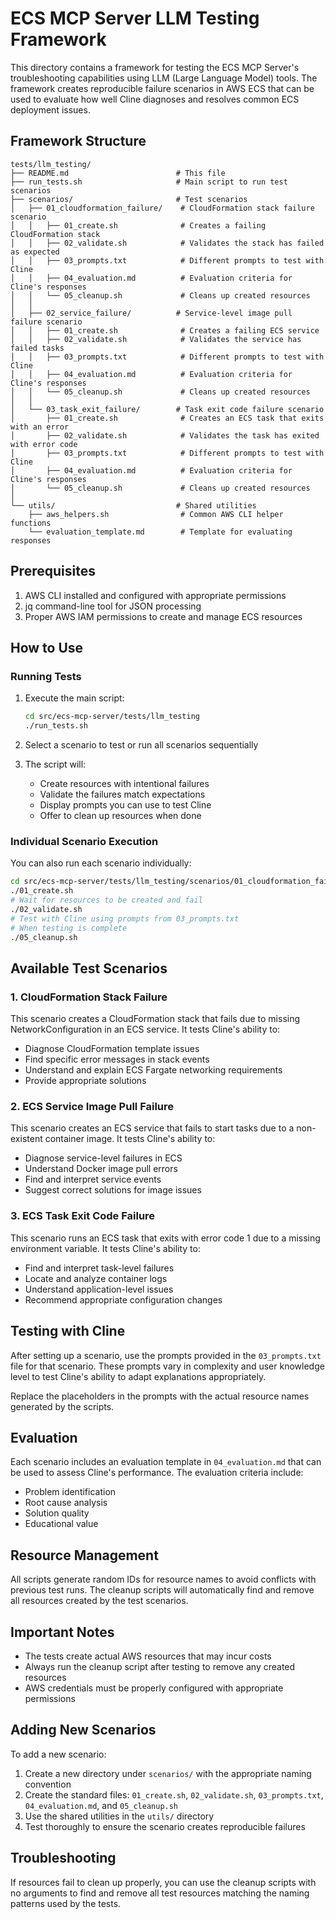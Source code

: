 # ECS MCP Server LLM Testing Framework

This directory contains a framework for testing the ECS MCP Server's troubleshooting capabilities using LLM (Large Language Model) tools. The framework creates reproducible failure scenarios in AWS ECS that can be used to evaluate how well Cline diagnoses and resolves common ECS deployment issues.

## Framework Structure

```
tests/llm_testing/
├── README.md                        # This file
├── run_tests.sh                     # Main script to run test scenarios
├── scenarios/                       # Test scenarios
│   ├── 01_cloudformation_failure/    # CloudFormation stack failure scenario
│   │   ├── 01_create.sh              # Creates a failing CloudFormation stack
│   │   ├── 02_validate.sh            # Validates the stack has failed as expected
│   │   ├── 03_prompts.txt            # Different prompts to test with Cline
│   │   ├── 04_evaluation.md          # Evaluation criteria for Cline's responses
│   │   └── 05_cleanup.sh             # Cleans up created resources
│   │
│   ├── 02_service_failure/          # Service-level image pull failure scenario 
│   │   ├── 01_create.sh              # Creates a failing ECS service
│   │   ├── 02_validate.sh            # Validates the service has failed tasks
│   │   ├── 03_prompts.txt            # Different prompts to test with Cline
│   │   ├── 04_evaluation.md          # Evaluation criteria for Cline's responses
│   │   └── 05_cleanup.sh             # Cleans up created resources
│   │
│   └── 03_task_exit_failure/        # Task exit code failure scenario
│       ├── 01_create.sh              # Creates an ECS task that exits with an error
│       ├── 02_validate.sh            # Validates the task has exited with error code
│       ├── 03_prompts.txt            # Different prompts to test with Cline
│       ├── 04_evaluation.md          # Evaluation criteria for Cline's responses
│       └── 05_cleanup.sh             # Cleans up created resources
│
└── utils/                           # Shared utilities
    ├── aws_helpers.sh                # Common AWS CLI helper functions
    └── evaluation_template.md        # Template for evaluating responses
```

## Prerequisites

1. AWS CLI installed and configured with appropriate permissions
2. jq command-line tool for JSON processing
3. Proper AWS IAM permissions to create and manage ECS resources

## How to Use

### Running Tests

1. Execute the main script:
   ```bash
   cd src/ecs-mcp-server/tests/llm_testing
   ./run_tests.sh
   ```

2. Select a scenario to test or run all scenarios sequentially

3. The script will:
   - Create resources with intentional failures
   - Validate the failures match expectations
   - Display prompts you can use to test Cline
   - Offer to clean up resources when done

### Individual Scenario Execution

You can also run each scenario individually:

```bash
cd src/ecs-mcp-server/tests/llm_testing/scenarios/01_cloudformation_failure
./01_create.sh
# Wait for resources to be created and fail
./02_validate.sh
# Test with Cline using prompts from 03_prompts.txt
# When testing is complete
./05_cleanup.sh
```

## Available Test Scenarios

### 1. CloudFormation Stack Failure

This scenario creates a CloudFormation stack that fails due to missing NetworkConfiguration in an ECS service. It tests Cline's ability to:
- Diagnose CloudFormation template issues
- Find specific error messages in stack events
- Understand and explain ECS Fargate networking requirements
- Provide appropriate solutions

### 2. ECS Service Image Pull Failure

This scenario creates an ECS service that fails to start tasks due to a non-existent container image. It tests Cline's ability to:
- Diagnose service-level failures in ECS
- Understand Docker image pull errors
- Find and interpret service events
- Suggest correct solutions for image issues

### 3. ECS Task Exit Code Failure

This scenario runs an ECS task that exits with error code 1 due to a missing environment variable. It tests Cline's ability to:
- Find and interpret task-level failures
- Locate and analyze container logs
- Understand application-level issues
- Recommend appropriate configuration changes

## Testing with Cline

After setting up a scenario, use the prompts provided in the `03_prompts.txt` file for that scenario. These prompts vary in complexity and user knowledge level to test Cline's ability to adapt explanations appropriately.

Replace the placeholders in the prompts with the actual resource names generated by the scripts.

## Evaluation

Each scenario includes an evaluation template in `04_evaluation.md` that can be used to assess Cline's performance. The evaluation criteria include:
- Problem identification
- Root cause analysis
- Solution quality
- Educational value

## Resource Management

All scripts generate random IDs for resource names to avoid conflicts with previous test runs. The cleanup scripts will automatically find and remove all resources created by the test scenarios.

## Important Notes

- The tests create actual AWS resources that may incur costs
- Always run the cleanup script after testing to remove any created resources
- AWS credentials must be properly configured with appropriate permissions

## Adding New Scenarios

To add a new scenario:

1. Create a new directory under `scenarios/` with the appropriate naming convention
2. Create the standard files: `01_create.sh`, `02_validate.sh`, `03_prompts.txt`, `04_evaluation.md`, and `05_cleanup.sh`
3. Use the shared utilities in the `utils/` directory
4. Test thoroughly to ensure the scenario creates reproducible failures

## Troubleshooting

If resources fail to clean up properly, you can use the cleanup scripts with no arguments to find and remove all test resources matching the naming patterns used by the tests.
